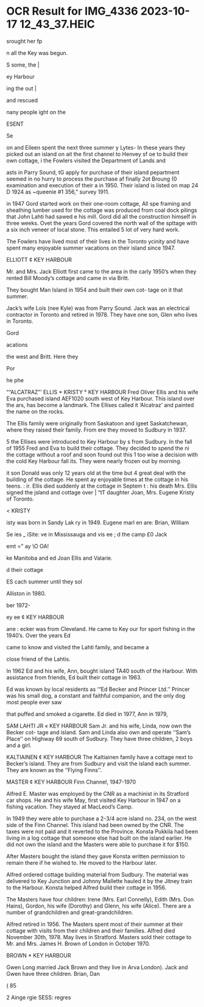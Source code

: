 # OCR Result for IMG_4336 2023-10-17 12_43_37.HEIC

srought her fp

n all the Key
was begun.

S some, the |

ey Harbour

ing the out |

and rescued

nany people
ight on the

ESENT

Se

on and Eileen spent the next three summer y
Lytes- In these years they picked out an island on
ait the first channel to Henvey
sf oe to build their own cottage,
i the Fowlers visited the Department of Lands and

asts in Parry Sound, tG apply for purchase of their island
pepartment seemed in no hurry to process the purchase
af finally 2ot Broung (0 examination and execution of their
a in 1950. Their island is listed on map 24 D 1924 as
~queenie #1 356,” survey 1911.

in 1947 Gord started work on their one-room cottage, All
spe framing and sheathing lumber used for the cottage was
produced from coal dock pilings that John Lahti had sawed
e his mill. Gord did all the construction himself in three
weeks. Ovet the years Gord covered the north wall of the
spttage with a six inch veneer of local stone. This entailed
5 lot of very hard work.

The Fowlers have lived most of their lives in the Toronto
ycinity and have spent many enjoyable summer vacations
on their island since 1947.

ELLIOTT ¢ KEY HARBOUR

Mr. and Mrs. Jack Elliott first came to the area in the
carly 1950’s when they rented Bill Moody’s cottage and came
in via Britt.

They bought Man Island in 1954 and built their own cot-
tage on it that summer.

Jack’s wife Lois (nee Kyle) was from Parry Sound. Jack
was an electrical contractor in Toronto and retired in 1978.
They have one son, Glen who lives in Toronto.

Gord

acations

the west
and Britt. Here they

Por

he
phe

““ALCATRAZ”’
ELLIS * KRISTY ° KEY HARBOUR
Fred Oliver Ellis and his wife Eva purchased island
AEF1020 south west of Key Harbour. This island over the
ars, has become a landmark. The Ellises called it
‘Alcatraz’ and painted the name on the rocks.

The Ellis family were originally from Saskatoon and
igeet Saskatchewan, where they raised their family. From
ere they moved to Sudbury in 1937.

5 the Ellises were introduced to Key Harbour by
s from Sudbury. In the fall of 1955 Fred and Eva
to build their cottage. They decided to spend the
ni the cottage without a roof and soon found out this
1 too wise a decision with the cold Key Harbour fall
its. They were nearly frozen out by morning.

it son Donald was only 12 years old at the time but
4 great deal with the building of the cottage. He spent
ay enjoyable times at the cottage in his teens.
: ir. Ellis died suddenly at the cottage in Septem
t : his death Mrs. Ellis signed the jsland and cottage over
| “tT daughter Joan, Mrs. Eugene Kristy of Toronto.

< KRISTY

isty was born in Sandy Lak
ry in 1949. Eugene marl
en are: Brian, William

Se ies _ iSite:
ve in Mississauga and vis ee
; d the camp £0 Jack

emt
="
ay
\O
OA!

ke Manitoba and
ed Joan Ellis
and Valarie.

d their cottage

ES cach summer until they sol

Alliston in 1980.

ber 1972-

ey ee ¢ KEY HARBOUR

ane : ecker was from Cleveland. He came to Key
our for sport fishing in the 1940’s. Over the years Ed

came to know and visited the Lahti family, and became a

close friend of the Lahtis.

In 1962 Ed and his wife, Ann, bought island TA40 south
of the Harbour. With assistance from friends, Ed built their
cottage in 1963.

Ed was known by local residents as ‘“Ed Becker and
Princer Ltd.’’ Princer was his small dog, a constant and
faithful companion, and the only dog most people ever saw

that puffed and smoked a cigarette. Ed died in 1977, Ann
in 1979,

SAM LAHTI JR « KEY HARBOUR
Sam Jr. and his wife, Linda, now own the Becker cot-
tage and island.
Sam and Linda also own and operate ‘‘Sam’s Place’’ on
Highway 69 south of Sudbury. They have three children,
2 boys and a girl.

KALTIAINEN ¢ KEY HARBOUR
The Kaltiainen family have a cottage next to Becker’s
island. They are from Sudbury and visit the island each
summer. They are known as the ‘‘Flying Finns’’.

MASTER ¢ KEY HARBOUR
Finn Channel, 1947-1970

Alfred E. Master was employed by the CNR as a
machinist in its Stratford car shops. He and his wife May,
first visited Key Harbour in 1947 on a fishing vacation. They
stayed at MacLeod’s Camp.

In 1949 they were able to purchase a 2-3/4 acre island no.
234, on the west side of the Finn Channel. This island had
been owned by the CNR. The taxes were not paid and it
reverted to the Province. Konsta Pukkila had been living
in a log cottage that someone else had built on the island
earlier. He did not own the island and the Masters were able
to purchase it for $150.

After Masters bought the island they gave Konsta
written permission to remain there if he wished to. He moved
to the Harbour later.

Alfred ordered cottage building material from Sudbury.
The material was delivered to Key Junction and Johnny
Mallette hauled it by the Jitney train to the Harbour. Konsta
helped Alfred build their cottage in 1956.

The Masters have four children: Irene (Mrs. Earl
Connelly), Edith (Mrs. Don Hains), Gordon, his wife
(Dorothy) and Glenn, his wife (Alice). There are a number
of grandchildren and great-grandchildren.

Alfred retired in 1956. The Masters spent most of their
summer at their cottage with visits from their children and
their families. Alfred died November 30th, 1978. May lives
in Stratford. Masters sold their cottage to Mr. and Mrs.
James H. Brown of London in October 1970.

BROWN * KEY HARBOUR

Gwen Long married Jack Brown and they live in Arva
London). Jack and Gwen have three children. Brian, Dan

( 85

2 Ainge rgie SESS: regres
